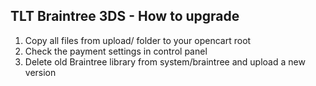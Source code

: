 ## TLT Braintree 3DS - How to upgrade

1. Copy all files from upload/ folder to your opencart root
2. Check the payment settings in control panel
3. Delete old Braintree library from system/braintree and upload a new version
